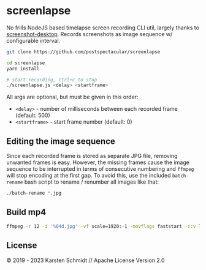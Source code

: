 # screenlapse

No frills NodeJS based timelapse screen recording CLI util, largely thanks to
[screenshot-desktop](https://github.com/bencevans/screenshot-desktop). Records
screenshots as image sequence w/ configurable interval.

```bash
git clone https://github.com/postspectacular/screenlapse

cd screenlapse
yarn install

# start recording, ctrl+c to stop
./screenlapse.js <delay> <startframe>
```

All args are optional, but must be given in this order:

-   `<delay>` - number of milliseconds between each recorded frame (default: 500)
-   `<startframe>` - start frame number (default: 0)

## Editing the image sequence

Since each recorded frame is stored as separate JPG file, removing
unwanted frames is easy. However, the missing frames cause the image
sequence to be interrupted in terms of consecutive numbering and
`ffmpeg` will stop encoding at the first gap. To avoid this, use the
included `batch-rename` bash script to rename / renumber all images like
that:

```bash
./batch-rename *.jpg
```

## Build mp4

```bash
ffmpeg -r 12 -i '%04d.jpg' -vf scale=1920:-1 -movflags faststart -c:v libx264 -preset slow -crf 18 -y recording.mp4
```

## License

© 2019 - 2023 Karsten Schmidt // Apache License Version 2.0
